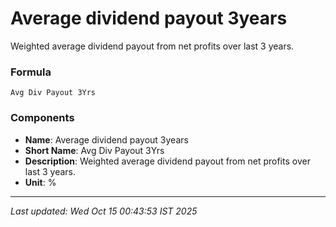 # Average dividend payout 3years
Weighted average dividend payout from net profits over last 3 years.

### Formula
```text
Avg Div Payout 3Yrs
```


### Components
- **Name**: Average dividend payout 3years
- **Short Name**: Avg Div Payout 3Yrs
- **Description**: Weighted average dividend payout from net profits over last 3 years.
- **Unit**: %

---
*Last updated: Wed Oct 15 00:43:53 IST 2025*
